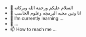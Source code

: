 - 👋 السلام عليكم ورحمة الله وبركاته 
- 👀 انا وتين محبه البرمجه وعلوم الحاسب
- 🌱 I’m currently learning ...
- 💞️  ...
- 📫 How to reach me ...

<!---
Wateen2030/Wateen2030 is a ✨ special ✨ repository because its `README.md` (this file) appears on your GitHub profile.
You can click the Preview link to take a look at your changes.
--->
